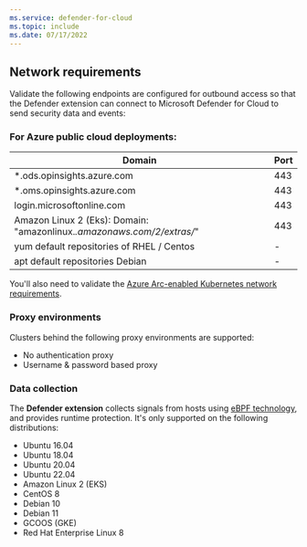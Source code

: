 ```yaml
---
ms.service: defender-for-cloud
ms.topic: include
ms.date: 07/17/2022
---
```


## Network requirements

Validate the following endpoints are configured for outbound access so that the Defender extension can connect to Microsoft Defender for Cloud to send security data and events:

### For Azure public cloud deployments:

| Domain                     | Port |
| -------------------------- | ---- |
| *.ods.opinsights.azure.com | 443  |
| *.oms.opinsights.azure.com | 443  |
| login.microsoftonline.com  | 443  |
| Amazon Linux 2 (Eks): Domain: "amazonlinux.*.amazonaws.com/2/extras/*" | 443 |
| yum default repositories of RHEL / Centos  | - |
| apt default repositories Debian | - |

You'll also need to validate the [Azure Arc-enabled Kubernetes network requirements](../../azure-arc/kubernetes/quickstart-connect-cluster.md#meet-network-requirements).

### Proxy environments

Clusters behind the following proxy environments are supported:

- No authentication proxy
- Username & password based proxy

### Data collection

The **Defender extension** collects signals from hosts using [eBPF technology](https://ebpf.io/), and provides runtime protection. It's only supported on the following distributions:

- Ubuntu 16.04 
- Ubuntu 18.04 
- Ubuntu 20.04 
- Ubuntu 22.04 
- Amazon Linux 2 (EKS) 
- CentOS 8 
- Debian 10 
- Debian 11 
- GCOOS (GKE) 
- Red Hat Enterprise Linux 8
